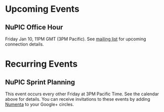 
# Upcoming Events

## NuPIC Office Hour

Friday Jan 10, 11PM GMT (3PM Pacific). See [mailing list](http://lists.numenta.org/pipermail/nupic_lists.numenta.org/2014-January/002454.html) for upcoming connection details.

# Recurring Events

## NuPIC Sprint Planning

This event occurs every other Friday at 3PM Pacific Time. See the calendar above for details. You can receive invitations to these events by adding [Numenta](https://plus.google.com/+NumentaOrg/posts) to your Google+ circles.